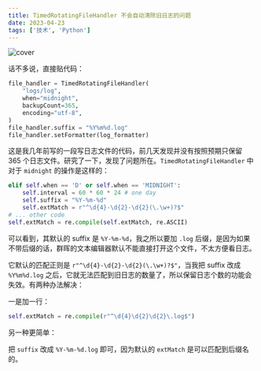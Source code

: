 ```yaml
---
title: TimedRotatingFileHandler 不会自动清除旧日志的问题
date: 2023-04-23
tags: ['技术', 'Python']
---
```


![cover](/images/posts/timedrotatingfilehandler-backupcount-problem-cover.jpg)

话不多说，直接贴代码：

```python
file_handler = TimedRotatingFileHandler(
    "logs/log",
    when="midnight",
    backupCount=365,
    encoding="utf-8",
)
file_handler.suffix = "%Y%m%d.log"
file_handler.setFormatter(log_formatter)
```

这是我几年前写的一段写日志文件的代码，前几天发现并没有按照预期只保留 365 个日志文件。研究了一下，发现了问题所在。`TimedRotatingFileHandler` 中对于 `midnight` 的操作是这样的：

```python
elif self.when == 'D' or self.when == 'MIDNIGHT':
    self.interval = 60 * 60 * 24 # one day
    self.suffix = "%Y-%m-%d"
    self.extMatch = r"^\d{4}-\d{2}-\d{2}(\.\w+)?$"
# ... other code
self.extMatch = re.compile(self.extMatch, re.ASCII)
```

可以看到，其默认的 suffix 是 `%Y-%m-%d`，我之所以要加 `.log` 后缀，是因为如果不带后缀的话，群晖的文本编辑器默认不能直接打开这个文件，不太方便看日志。

它默认的匹配正则是 `r"^\d{4}-\d{2}-\d{2}(\.\w+)?$"`，当我把 suffix 改成 `%Y%m%d.log` 之后，它就无法匹配到旧日志的数量了，所以保留日志个数的功能会失效。有两种办法解决：

一是加一行：

```python
self.extMatch = re.compile(r"^\d{4}\d{2}\d{2}\.log$")
```

另一种更简单：

把 `suffix` 改成 `%Y-%m-%d.log` 即可，因为默认的 `extMatch` 是可以匹配到后缀名的。
